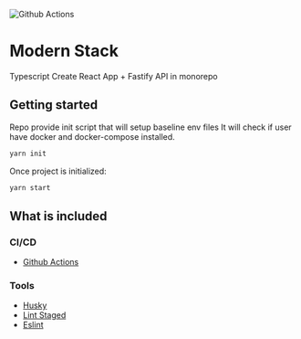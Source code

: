 
![Github Actions](https://github.com/chyzwar/modern-stack/workflows/Build/badge.svg)

# Modern Stack

Typescript Create React App + Fastify API in monorepo

## Getting started

Repo provide init script that will setup baseline env files
It will check if user have docker and docker-compose installed.

```sh
yarn init
```

Once project is initialized:

```sh
yarn start
```

## What is included

### CI/CD

- [Github Actions](https://github.com/features/actions)

### Tools

- [Husky](https://www.npmjs.com/package/husky)
- [Lint Staged](https://github.com/okonet/lint-staged)
- [Eslint](https://github.com/eslint/eslint)
